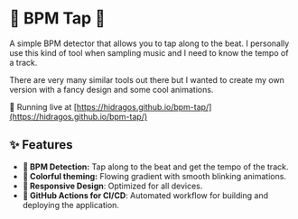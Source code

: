 # 🎵 BPM Tap 🎵

A simple BPM detector that allows you to tap along to the beat. I personally use this kind of tool when sampling music and I need to know the tempo of a track.

There are very many similar tools out there but I wanted to create my own version with a fancy design and some cool animations.

🚀 Running live at [https://hidragos.github.io/bpm-tap/](https://hidragos.github.io/bpm-tap/)

## ✨ Features

- **🎵 BPM Detection:** Tap along to the beat and get the tempo of the track.
- **🤩 Colorful theming:** Flowing gradient with smooth blinking animations.
- **📱 Responsive Design**: Optimized for all devices.
- **🚀 GitHub Actions for CI/CD**: Automated workflow for building and deploying the application.
